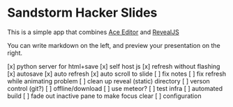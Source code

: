 # Sandstorm Hacker Slides

This is a simple app that combines [Ace Editor](https://github.com/ajaxorg/ace/) and [RevealJS](https://github.com/hakimel/reveal.js)

You can write markdown on the left, and preview your presentation on the right.

[x] python server for html+save
[x] self host js
[x] refresh without flashing
[x] autosave
[x] auto refresh
[x] auto scroll to slide
[ ] fix notes
[ ] fix refresh while animating problem
[ ] clean up reveal (static) directory
[ ] verson control (git?)
[ ] offline/download
[ ] use meteor?
[ ] test infra
[ ] automated build
[ ] fade out inactive pane to make focus clear
[ ] configuration
